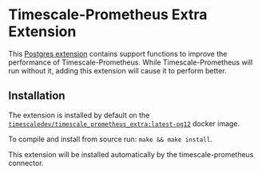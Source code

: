 # Timescale-Prometheus Extra Extension #

This [Postgres extension](https://www.postgresql.org/docs/12/extend-extensions.html)
contains support functions to improve the performance of Timescale-Prometheus.
While Timescale-Prometheus will run without it, adding this extension will
cause it to perform better.

## Installation ##

The extension is installed by default on the
[`timescaledev/timescale_prometheus_extra:latest-pg12`](https://hub.docker.com/r/timescaledev/timescale_prometheus_extra) docker image.

To compile and install from source run: `make && make install`.

This extension will be installed automatically by the timescale-prometheus connector.
